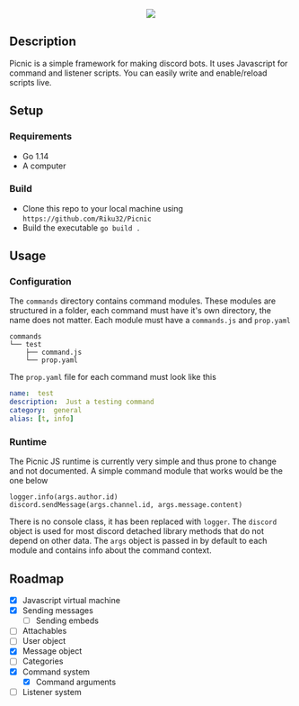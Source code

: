<p align="center">
  <img src="https://raw.githubusercontent.com/Riku32/Picnic/master/res/banner.png"/>
</p>

## Description

Picnic is a simple framework for making discord bots. It uses Javascript for command and listener scripts. You can easily write and enable/reload scripts live.

## Setup

### Requirements
- Go 1.14
- A computer

### Build
- Clone this repo to your local machine using  `https://github.com/Riku32/Picnic`
- Build the executable `go build .`

## Usage

### Configuration
The `commands` directory  contains command modules. These modules are structured in a folder, each command must have it's own directory, the name does not matter. Each module must have a `commands.js` and `prop.yaml`
```
commands
└── test
    ├── command.js
    └── prop.yaml
```
The `prop.yaml` file for each command must look like this
```YAML
name:  test
description:  Just a testing command
category:  general
alias: [t, info]
```

### Runtime
The Picnic JS runtime is currently very simple and thus prone to change and not documented. A simple command module that works would be the one below
```JS
logger.info(args.author.id)
discord.sendMessage(args.channel.id, args.message.content)
```
There is no console class, it has been replaced with `logger`. The `discord` object is used for most discord detached library methods that do not depend on other data. The `args` object is passed in by default to each module and contains info about the command context.

## Roadmap

- [x] Javascript virtual machine
- [x] Sending messages
  - [ ] Sending embeds
- [ ] Attachables
- [ ] User object
- [x] Message object
- [ ] Categories
- [x] Command system
  - [x] Command arguments
- [ ] Listener system
